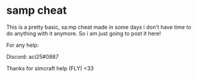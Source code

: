 # samp cheat

This is a pretty basic, sa:mp cheat made in some days i don't have time to do anything with it anymore. So i am just going to post it here!

For any help:

Discord: aci25#0887

Thanks for simcraft help (FLY) <33
